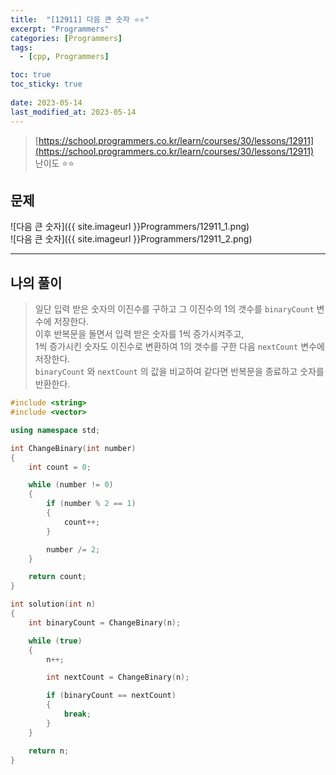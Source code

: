 ```yaml
---
title:  "[12911] 다음 큰 숫자 ⭐⭐"
excerpt: "Programmers"
categories: [Programmers]
tags:
  - [cpp, Programmers]

toc: true
toc_sticky: true
 
date: 2023-05-14
last_modified_at: 2023-05-14
---
```


> [https://school.programmers.co.kr/learn/courses/30/lessons/12911](https://school.programmers.co.kr/learn/courses/30/lessons/12911)  
> 난이도 ⭐⭐

## 문제

![다음 큰 숫자]({{ site.imageurl }}Programmers/12911_1.png)  
![다음 큰 숫자]({{ site.imageurl }}Programmers/12911_2.png)  

***

## 나의 풀이

> 일단 입력 받은 숫자의 이진수를 구하고 그 이진수의 1의 갯수를 `binaryCount` 변수에 저장한다.  
> 이후 반복문을 돌면서 입력 받은 숫자를 1씩 증가시켜주고,  
> 1씩 증가시킨 숫자도 이진수로 변환하여 1의 갯수를 구한 다음  `nextCount` 변수에 저장한다.  
> `binaryCount` 와 `nextCount` 의 값을 비교하여 같다면 반복문을 종료하고 숫자를 반환한다.  

```cpp
#include <string>
#include <vector>

using namespace std;

int ChangeBinary(int number)
{
	int count = 0;

	while (number != 0)
	{
		if (number % 2 == 1)
		{
			count++;
		}

		number /= 2;
	}

	return count;
}

int solution(int n)
{
	int binaryCount = ChangeBinary(n);

	while (true)
	{
		n++;

		int nextCount = ChangeBinary(n);

		if (binaryCount == nextCount)
		{
			break;
		}
	}

	return n;
}
```